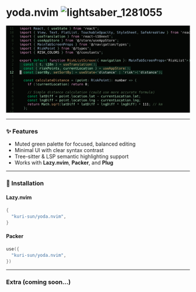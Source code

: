 # yoda.nvim <img width="34" height="34" alt="lightsaber_1281055" src="https://github.com/user-attachments/assets/c3c50b91-43c5-4531-9c8a-86936dd1306a" />

![Preview](media/preview.png)

---

### ✨ Features

- Muted green palette for focused, balanced editing
- Minimal UI with clear syntax contrast
- Tree-sitter & LSP semantic highlighting support
- Works with **Lazy.nvim**, **Packer**, and **Plug**

---

### 🚀 Installation

#### **Lazy.nvim**

```lua
{
  "kuri-sun/yoda.nvim",
}
```

#### **Packer**

```lua
use({
  "kuri-sun/yoda.nvim",
})
```

---

### Extra (coming soon...)
